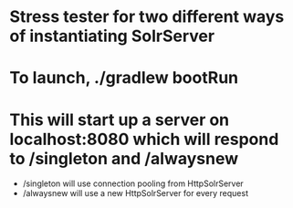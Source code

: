 # Stress tester for two different ways of instantiating SolrServer


# To launch, ./gradlew bootRun

# This will start up a server on localhost:8080 which will respond to /singleton and /alwaysnew

  *  /singleton will use connection pooling from HttpSolrServer
  * /alwaysnew will use a new HttpSolrServer for every request